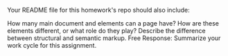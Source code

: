 
Your README file for this homework's repo should also include:

How many main document <head> and <body> elements can a page have? How are these elements different, or what role do they play?
Describe the difference between structural and semantic markup.
Free Response: Summarize your work cycle for this assignment.

